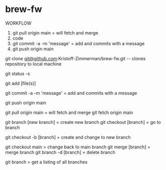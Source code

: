 # brew-fw

WORKFLOW
1. git pull origin main = will fetch and merge
2. code
3. git commit -a -m 'message' = add and commits with a message
4. git push origin main



git clone git@github.com:Kristoff-Zimmerman/brew-fw.git
    -- clones repository to local machine

git status -s

git add [file(s)]

git commit -a -m 'message' = add and commits with a message

git push origin main

git pull origin main = will fetch and merge
git fetch origin main

git branch [new branch] = create new branch
git checkout [branch] = go to branch

git checkout -b [branch] = create and change to new branch

git checkout main = change back to main branch
git merge [branch] = merge branch
git branch -d [branch] = delete branch

git branch = get a listing of all branches

